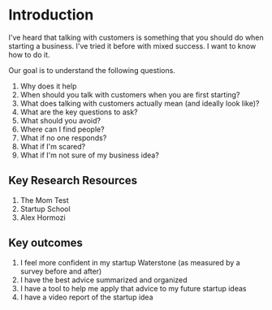 # Introduction

I've heard that talking with customers is something that you should do when starting a business. I've tried it before with mixed success. I want to know how to do it.

Our goal is to understand the following questions.

1. Why does it help
1. When should you talk with customers when you are first starting?
1. What does talking with customers actually mean (and ideally look like)?
1. What are the key questions to ask?
1. What should you avoid?
1. Where can I find people?
1. What if no one responds?
1. What if I'm scared?
1. What if I'm not sure of my business idea?

## Key Research Resources
1. The Mom Test
2. Startup School
3. Alex Hormozi


## Key outcomes
1. I feel more confident in my startup Waterstone (as measured by a survey before and after)
2. I have the best advice summarized and organized
3. I have a tool to help me apply that advice to my future startup ideas
4. I have a video report of the startup idea

